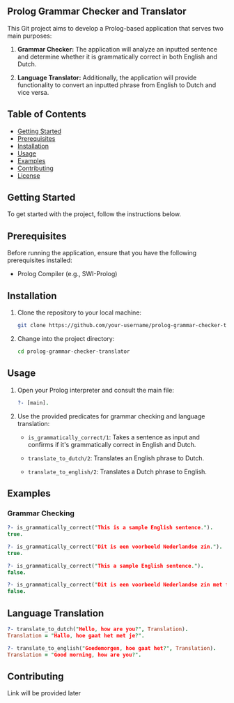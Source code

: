 ## Prolog Grammar Checker and Translator
This Git project aims to develop a Prolog-based application that serves two main purposes:

1. **Grammar Checker:** The application will analyze an inputted sentence and determine whether it is grammatically correct in both English and Dutch.

2. **Language Translator:** Additionally, the application will provide functionality to convert an inputted phrase from English to Dutch and vice versa.

## Table of Contents
- [Getting Started](#getting-started)
- [Prerequisites](#prerequisites)
- [Installation](#installation)
- [Usage](#usage)
- [Examples](#examples)
- [Contributing](#contributing)
- [License](#license)

## Getting Started

To get started with the project, follow the instructions below.

## Prerequisites

Before running the application, ensure that you have the following prerequisites installed:

- Prolog Compiler (e.g., SWI-Prolog)

## Installation

1. Clone the repository to your local machine:

    ```bash
    git clone https://github.com/your-username/prolog-grammar-checker-translator.git
    ```

2. Change into the project directory:

    ```bash
    cd prolog-grammar-checker-translator
    ```

## Usage

1. Open your Prolog interpreter and consult the main file:

    ```prolog
    ?- [main].
    ```

2. Use the provided predicates for grammar checking and language translation:

    - `is_grammatically_correct/1`: Takes a sentence as input and confirms if it's grammatically correct in English and Dutch.

    - `translate_to_dutch/2`: Translates an English phrase to Dutch.

    - `translate_to_english/2`: Translates a Dutch phrase to English.

## Examples

### Grammar Checking

```prolog
?- is_grammatically_correct("This is a sample English sentence.").
true.

?- is_grammatically_correct("Dit is een voorbeeld Nederlandse zin.").
true.

?- is_grammatically_correct("This a sample English sentence.").
false.

?- is_grammatically_correct("Dit is een voorbeeld Nederlandse zin met fouten.").
false.
```

## Language Translation
```Prolog
?- translate_to_dutch("Hello, how are you?", Translation).
Translation = "Hallo, hoe gaat het met je?".

?- translate_to_english("Goedemorgen, hoe gaat het?", Translation).
Translation = "Good morning, how are you?".
```

## Contributing
Link will be provided later